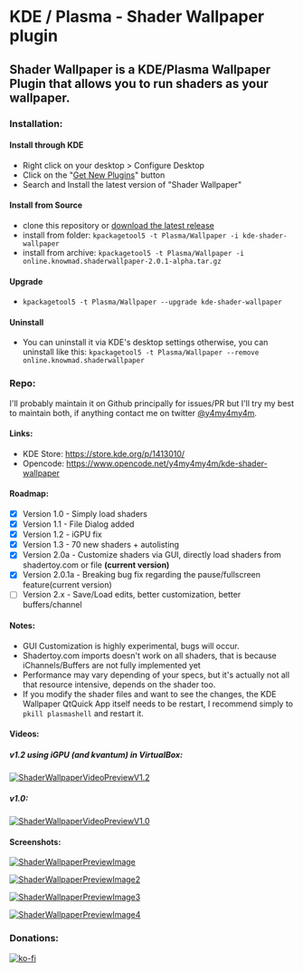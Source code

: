 # KDE / Plasma - Shader Wallpaper plugin


## Shader Wallpaper is a KDE/Plasma Wallpaper Plugin that allows you to run shaders as your wallpaper.

### Installation:
#### Install through KDE
- Right click on your desktop > Configure Desktop
- Click on the "[Get New Plugins](https://user-images.githubusercontent.com/8145020/92334553-c1f1f480-f054-11ea-959d-1017fec92db4.png)" button
- Search and Install the latest version of "Shader Wallpaper"

#### Install from Source
- clone this repository or [download the latest release](https://github.com/y4my4my4m/kde-shader-wallpaper/releases)
- install from folder: `kpackagetool5 -t Plasma/Wallpaper -i kde-shader-wallpaper`
- install from archive: `kpackagetool5 -t Plasma/Wallpaper -i online.knowmad.shaderwallpaper-2.0.1-alpha.tar.gz`

#### Upgrade
- `kpackagetool5 -t Plasma/Wallpaper --upgrade kde-shader-wallpaper`

#### Uninstall
- You can uninstall it via KDE's desktop settings otherwise, you can uninstall like this: `kpackagetool5 -t Plasma/Wallpaper --remove online.knowmad.shaderwallpaper`

### Repo:
I'll probably maintain it on Github principally for issues/PR but I'll try my best to maintain both, if anything contact me on twitter [@y4my4my4m](https://twitter.com/@y4my4my4m).

#### Links:
- KDE Store: https://store.kde.org/p/1413010/
- Opencode: https://www.opencode.net/y4my4my4m/kde-shader-wallpaper

#### Roadmap:
- [x] Version 1.0  - Simply load shaders
- [x] Version 1.1  - File Dialog added
- [x] Version 1.2  - iGPU fix
- [x] Version 1.3  - 70 new shaders + autolisting
- [x] Version 2.0a - Customize shaders via GUI, directly load shaders from shadertoy.com or file **(current version)**
- [x] Version 2.0.1a - Breaking bug fix regarding the pause/fullscreen feature(current version)
- [ ] Version 2.x  - Save/Load edits, better customization, better buffers/channel

#### Notes:
- GUI Customization is highly experimental, bugs will occur.
- Shadertoy.com imports doesn't work on all shaders, that is because iChannels/Buffers are not fully implemented yet
- Performance may vary depending of your specs, but it's actually not all that resource intensive, depends on the shader too.
- If you modify the shader files and want to see the changes, the KDE Wallpaper QtQuick App itself needs to be restart, I recommend simply to `pkill plasmashell` and restart it.

#### Videos:

##### v1.2 using iGPU (and kvantum) in VirtualBox:

[![ShaderWallpaperVideoPreviewV1.2](https://cdn-cf-east.streamable.com/image/1g7muc_first.jpg?Expires=1599641820&Signature=kBzPch9XeiD3AieRh4sXd84JdQIknV2KK1m~w7KtXcO-5LH~JCeG8Wngq2p45Z521BWfd2jxpaujTV3618h91u4EnBSzMDRskpxPuSQ4x9uihB0gQ7u4OZjfLt3g-dXLa69Vh6V8~NCDuqo6v3G24vlQND-GArKa~lDPQvnNj2qt-cOIuFLyO0cBwJG4MTu-9C2zOe2wjR2s-cj8IAi4PweeMpJqeKZepDpe9grl8Wry8s3ahP9hZfUyCBs53LnWsEbfe2Ze01j6Bo07gXXb5rAQXYvfI7WxIDX2S7L5f33OxxJNxa4v1Jeg-aAsrW9Ij-86b9qtfsjN1IE6wUOzpQ__&Key-Pair-Id=APKAIEYUVEN4EVB2OKEQ)](https://streamable.com/1g7muc)

##### v1.0:
[![ShaderWallpaperVideoPreviewV1.0](https://cdn-cf-east.streamable.com/image/yeqam9.jpg?Expires=1599641220&Signature=NCZXLhg5owCeCiBx8wg7FIO2oOZ~6y9b-we72JE0icG9Cw649dYPPRqDzuOnXsvOEe0omZhhlckbcdLZg6QKbMm9R6UUkN3g-hs4Y8WAJcWIXrantAsWlg309a2vu-gIkHV06eOYczdC3BBzprRHLh8BuKGRQyIAvxLYyf25mWexhPVrZHvrXsl-PFWN1tH~LLL14vD1oaoysupJxnF26qLVv1nAGB-AzYn7GVAcnJmpOPUbKz~jl2Z6iWy1fgJYu~Dym5Hxphc21-XIOHSqXYjkZFDslyevRJVcfqAsnfOzsm3GwRmBQ8hYB5wO5lpp4DnAUuDjtzY9d5sB025U0Q__&Key-Pair-Id=APKAIEYUVEN4EVB2OKEQ)](https://streamable.com/yeqam9)

#### Screenshots:

[![ShaderWallpaperPreviewImage](https://cdn.pling.com/img/c/5/d/1/ef67e0df43137d0d42b81afe700e83aa9cf2c911ab4619aa6ba072894a404c658546.png)](https://cdn.pling.com/img/c/5/d/1/ef67e0df43137d0d42b81afe700e83aa9cf2c911ab4619aa6ba072894a404c658546.png)

[![ShaderWallpaperPreviewImage2](https://cdn.pling.com/img/4/1/4/0/95ec8cf5ca97eac0504faa68b297355964a9c6d4e1e1e161609997356b9a6d75fe6d.png)](https://cdn.pling.com/img/4/1/4/0/95ec8cf5ca97eac0504faa68b297355964a9c6d4e1e1e161609997356b9a6d75fe6d.png)

[![ShaderWallpaperPreviewImage3](https://cdn.pling.com/img/f/8/2/c/67b57155b2a2a2cd63f6d5545af2f6da3f5298c081c5ab05a72f6c17aa56aee79afd.png)](https://cdn.pling.com/img/f/8/2/c/67b57155b2a2a2cd63f6d5545af2f6da3f5298c081c5ab05a72f6c17aa56aee79afd.png)

[![ShaderWallpaperPreviewImage4](https://cdn.pling.com/img/9/e/c/9/b5026604b9009c3541e25b98bbaa0450d17a52ceee878f8b44383bb5e3570c3f251d.png)](https://cdn.pling.com/img/9/e/c/9/b5026604b9009c3541e25b98bbaa0450d17a52ceee878f8b44383bb5e3570c3f251d.png)


### Donations:
[![ko-fi](https://www.ko-fi.com/img/githubbutton_sm.svg)](https://ko-fi.com/I2I525V5R)
